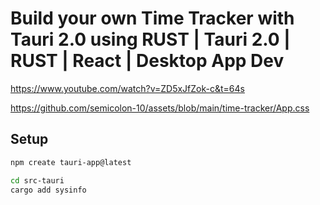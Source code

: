 # Build your own Time Tracker with Tauri 2.0 using RUST | Tauri 2.0 | RUST | React | Desktop App Dev

https://www.youtube.com/watch?v=ZD5xJfZok-c&t=64s

https://github.com/semicolon-10/assets/blob/main/time-tracker/App.css

## Setup

```sh
npm create tauri-app@latest

cd src-tauri
cargo add sysinfo

```
